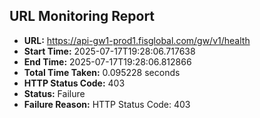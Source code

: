## URL Monitoring Report

- **URL:** https://api-gw1-prod1.fisglobal.com/gw/v1/health
- **Start Time:** 2025-07-17T19:28:06.717638
- **End Time:** 2025-07-17T19:28:06.812866
- **Total Time Taken:** 0.095228 seconds
- **HTTP Status Code:** 403
- **Status:** Failure
- **Failure Reason:** HTTP Status Code: 403
